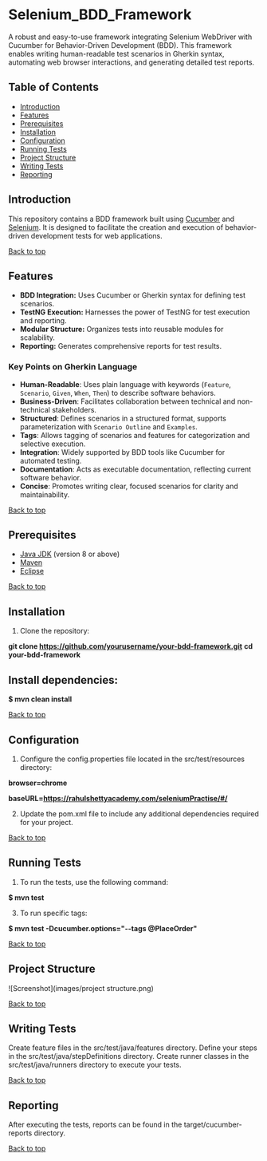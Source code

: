 # Selenium_BDD_Framework
A robust and easy-to-use framework integrating Selenium WebDriver with Cucumber for Behavior-Driven Development (BDD). This framework enables writing human-readable test scenarios in Gherkin syntax, automating web browser interactions, and generating detailed test reports.

## Table of Contents
- [Introduction](#introduction)
- [Features](#features)
- [Prerequisites](#prerequisites)
- [Installation](#installation)
- [Configuration](#configuration)
- [Running Tests](#running-tests)
- [Project Structure](#project-structure)
- [Writing Tests](#writing-tests)
- [Reporting](#reporting)

## Introduction
This repository contains a BDD framework built using [Cucumber](https://cucumber.io/) and [Selenium](https://www.selenium.dev/). It is designed to facilitate the creation and execution of behavior-driven development tests for web applications.

[Back to top](#table-of-contents)

## Features
- **BDD Integration:** Uses Cucumber or Gherkin syntax for defining test scenarios.
- **TestNG Execution:** Harnesses the power of TestNG for test execution and reporting.
- **Modular Structure:** Organizes tests into reusable modules for scalability.
- **Reporting:** Generates comprehensive reports for test results.

### Key Points on Gherkin Language

- **Human-Readable**: Uses plain language with keywords (`Feature`, `Scenario`, `Given`, `When`, `Then`) to describe software behaviors.
- **Business-Driven**: Facilitates collaboration between technical and non-technical stakeholders.
- **Structured**: Defines scenarios in a structured format, supports parameterization with `Scenario Outline` and `Examples`.
- **Tags**: Allows tagging of scenarios and features for categorization and selective execution.
- **Integration**: Widely supported by BDD tools like Cucumber for automated testing.
- **Documentation**: Acts as executable documentation, reflecting current software behavior.
- **Concise**: Promotes writing clear, focused scenarios for clarity and maintainability.
  
[Back to top](#table-of-contents)

## Prerequisites
- [Java JDK](https://www.oracle.com/java/technologies/javase-downloads.html) (version 8 or above)
- [Maven](https://maven.apache.org/)
- [Eclipse](https://www.eclipse.org/ide/)

[Back to top](#table-of-contents)

## Installation
1. Clone the repository:
   
 **git clone https://github.com/yourusername/your-bdd-framework.git**
 **cd your-bdd-framework**

## Install dependencies:
 **$ mvn clean install**
  
[Back to top](#table-of-contents)

## Configuration
1. Configure the config.properties file located in the src/test/resources directory:

  **browser=chrome**
  
  **baseURL=https://rahulshettyacademy.com/seleniumPractise/#/**

2. Update the pom.xml file to include any additional dependencies required for your project.

[Back to top](#table-of-contents)

## Running Tests
1. To run the tests, use the following command:
   
 **$ mvn test**
   
3. To run specific tags:
 
 **$ mvn test -Dcucumber.options="--tags @PlaceOrder"**
   
[Back to top](#table-of-contents)

## Project Structure
![Screenshot](images/project structure.png)

[Back to top](#table-of-contents)

## Writing Tests
Create feature files in the src/test/java/features directory.
Define your steps in the src/test/java/stepDefinitions directory.
Create runner classes in the src/test/java/runners directory to execute your tests.

[Back to top](#table-of-contents)

## Reporting
After executing the tests, reports can be found in the target/cucumber-reports directory.

[Back to top](#table-of-contents)
